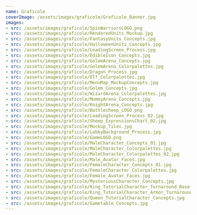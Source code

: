 ```yaml
---
name: Graficole
coverImage: /assets/images/graficole/Graficole_Banner.jpg
images:
- src: /assets/images/graficole/SpinWarriorsLOGO.png
- src: /assets/images/graficole/RenderedUnits_Mockup.jpg
- src: /assets/images/graficole/FantasyUnits_Concepts.jpg
- src: /assets/images/graficole/HalloweenUnits_Concepts.jpg
- src: /assets/images/graficole/LoadingScreen_Process.jpg
- src: /assets/images/graficole/EdibleIcon_Concepts.jpg
- src: /assets/images/graficole/GolemArena_Concepts.jpg
- src: /assets/images/graficole/GolemArena_Colorpalettes.jpg
- src: /assets/images/graficole/Dragon_Process.jpg
- src: /assets/images/graficole/Elf_Colorpalettes.jpg
- src: /assets/images/graficole/MenuMap_MockupConcepts.jpg
- src: /assets/images/graficole/Golem_Concepts.jpg
- src: /assets/images/graficole/WizardArena_Colorpalettes.jpg
- src: /assets/images/graficole/MummyArena_Concepts.jpg
- src: /assets/images/graficole/KnightArena_Concepts.jpg
- src: /assets/images/graficole/Battlesheep_LOGO.png
- src: /assets/images/graficole/LoadingScreen_Process_02.jpg
- src: /assets/images/graficole/Sheep_ExpressionsChart_02.jpg
- src: /assets/images/graficole/Mockup_Tiles.jpg
- src: /assets/images/graficole/LobbyBackground_Process.jpg
- src: /assets/images/graficole/GameLOGO.png
- src: /assets/images/graficole/MaleCharacter_Concepts_01.jpg
- src: /assets/images/graficole/MaleCharacter_Colorpalettes.jpg
- src: /assets/images/graficole/MaleCharacter_Colorpalettes_02.jpg
- src: /assets/images/graficole/Male_Avatar_Faces.jpg
- src: /assets/images/graficole/FemaleCharacter_Concepts_01.jpg
- src: /assets/images/graficole/FemaleCharacter_Colorpalettes.jpg
- src: /assets/images/graficole/Female_Avatar_Faces.jpg
- src: /assets/images/graficole/MysteriousCharacter_Concepts.jpg
- src: /assets/images/graficole/King_TutorialCharacter_Turnaround_Base.jpg
- src: /assets/images/graficole/King_TutorialCharacter_Armor_Turnaround.jpg
- src: /assets/images/graficole/Queen_TutorialCharacter_Concepts.jpg
- src: /assets/images/graficole/Gametable_Concepts.jpg
---
```


